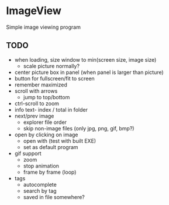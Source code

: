 # ImageView
Simple image viewing program

## TODO
- when loading, size window to min(screen size, image size)
	- scale picture normally?
- center picture box in panel (when panel is larger than picture)
- button for fullscreen/fit to screen
- remember maximized
- scroll with arrows
	- jump to top/bottom
- ctrl-scroll to zoom
- info text- index / total in folder
- next/prev image
	- explorer file order
	- skip non-image files (only jpg, png, gif, bmp?)
- open by clicking on image
	- open with (test with built EXE)
	- set as default program
- gif support
	- zoom
	- stop animation
	- frame by frame (loop)
- tags
	- autocomplete
	- search by tag
	- saved in file somewhere?
